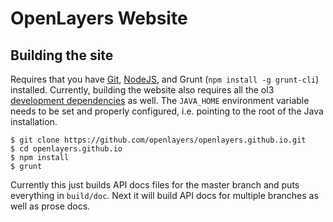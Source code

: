 # OpenLayers Website

## Building the site

Requires that you have [Git](http://git-scm.com/), [NodeJS](http://nodejs.org/),
and Grunt (`npm install -g grunt-cli`) installed.  Currently, building the website also requires all the ol3 [development dependencies](https://github.com/openlayers/ol3/wiki/Developer-Guide#development-dependencies) as well. The `JAVA_HOME` environment variable needs to be set and properly configured, i.e. pointing to the root of the Java installation.

    $ git clone https://github.com/openlayers/openlayers.github.io.git
    $ cd openlayers.github.io
    $ npm install
    $ grunt

Currently this just builds API docs files for the master branch and puts
everything in `build/doc`.  Next it will build API docs for multiple branches
as well as prose docs.

